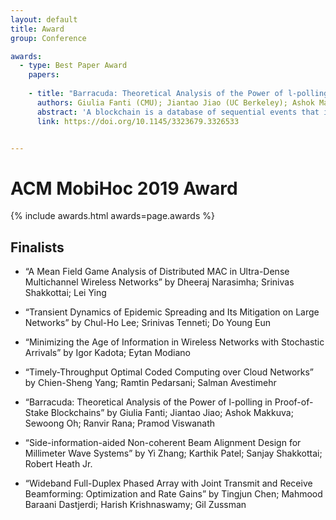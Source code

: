 ```yaml
---
layout: default
title: Award
group: Conference

awards:
  - type: Best Paper Award
    papers:
    
    - title: "Barracuda: Theoretical Analysis of the Power of l-polling in Proof-of-Stake Blockchains"
      authors: Giulia Fanti (CMU); Jiantao Jiao (UC Berkeley); Ashok Makkuva, Sewoong Oh, Ranvir Rana, Pramod Viswanath (UIUC)
      abstract: 'A blockchain is a database of sequential events that is maintained by a distributed group of nodes. A key consensus problem in blockchains is that of determining the next block (data element) in the sequence. Many blockchains address this by electing a new node to propose each new block. The new block is (typically) appended to the tip of the proposer’s local blockchain, and subsequently broadcast to the rest of the network. Without network delay (or adversarial behavior), this procedure would give a perfect chain, since each proposer would have the same view of the blockchain. A major challenge in practice is forking. Due to network delays, a proposer may not yet have the most recent block, and may therefore create a side chain that branches from the middle of the main chain. Forking reduces throughput, since only one a single main chain can survive, and all other blocks are discarded. We propose a new P2P protocol for blockchains called Barracuda, in which each proposer, prior to proposing a block, polls l other nodes for their local blocktree information. Under a canonical stochastic network model, we prove that this lightweight primitive strongly ameliorates the informational imbalance: the resulting throughput is as if the entire network were a factor of l faster. We provide guidelines on how to implement Barracuda in practice, with a specific emphasis on proof-of-stake blockchains, guaranteeing robustness against several real-world factors.<br/>'
      link: https://doi.org/10.1145/3323679.3326533


---
```


# ACM MobiHoc 2019 Award

{% include awards.html awards=page.awards %}

## Finalists

- “A Mean Field Game Analysis of Distributed MAC in Ultra-Dense Multichannel Wireless Networks” by Dheeraj Narasimha; Srinivas Shakkottai; Lei Ying

- “Transient Dynamics of Epidemic Spreading and Its Mitigation on Large Networks” by Chul-Ho Lee; Srinivas Tenneti; Do Young Eun

- “Minimizing the Age of Information in Wireless Networks with Stochastic Arrivals” by Igor Kadota; Eytan Modiano

- “Timely-Throughput Optimal Coded Computing over Cloud Networks” by Chien-Sheng Yang; Ramtin Pedarsani; Salman Avestimehr

- “Barracuda: Theoretical Analysis of the Power of l-polling in Proof-of-Stake Blockchains” by Giulia Fanti; Jiantao Jiao; Ashok Makkuva; Sewoong Oh; Ranvir Rana; Pramod Viswanath

- “Side-information-aided Non-coherent Beam Alignment Design for Millimeter Wave Systems” by Yi Zhang; Karthik Patel; Sanjay Shakkottai; Robert Heath Jr.

- “Wideband Full-Duplex Phased Array with Joint Transmit and Receive Beamforming: Optimization and Rate Gains” by Tingjun Chen; Mahmood Baraani Dastjerdi; Harish Krishnaswamy; Gil Zussman

